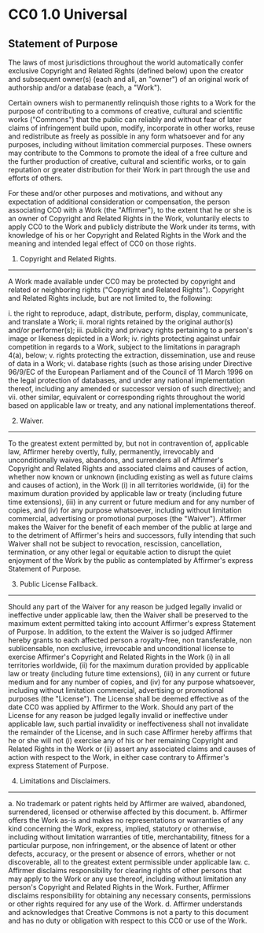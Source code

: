 CC0 1.0 Universal
==================

Statement of Purpose
---------------------

The laws of most jurisdictions throughout the world automatically confer exclusive Copyright and Related Rights (defined below) upon the creator and subsequent owner(s) (each and all, an "owner") of an 
original work of authorship and/or a database (each, a "Work").

Certain owners wish to permanently relinquish those rights to a Work for the purpose of contributing to a commons of creative, cultural and scientific works ("Commons") that the public can reliably and 
without fear of later claims of infringement build upon, modify, incorporate in other works, reuse and redistribute as freely as possible in any form whatsoever and for any purposes, including without 
limitation commercial purposes. These owners may contribute to the Commons to promote the ideal of a free culture and the further production of creative, cultural and scientific works, or to gain 
reputation or greater distribution for their Work in part through the use and efforts of others.

For these and/or other purposes and motivations, and without any expectation of additional consideration or compensation, the person associating CC0 with a Work (the "Affirmer"), to the extent that he or 
she is an owner of Copyright and Related Rights in the Work, voluntarily elects to apply CC0 to the Work and publicly distribute the Work under its terms, with knowledge of his or her Copyright and 
Related Rights in the Work and the meaning and intended legal effect of CC0 on those rights.

1. Copyright and Related Rights.
--------------------------------
A Work made available under CC0 may be protected by copyright and related or neighboring rights ("Copyright and Related Rights"). Copyright and Related Rights include, but are not limited to, the 
following:

i. the right to reproduce, adapt, distribute, perform, display, communicate, and translate a Work;
ii. moral rights retained by the original author(s) and/or performer(s);
iii. publicity and privacy rights pertaining to a person's image or likeness depicted in a Work;
iv. rights protecting against unfair competition in regards to a Work, subject to the limitations in paragraph 4(a), below;
v. rights protecting the extraction, dissemination, use and reuse of data in a Work;
vi. database rights (such as those arising under Directive 96/9/EC of the European Parliament and of the Council of 11 March 1996 on the legal protection of databases, and under any national 
implementation thereof, including any amended or successor version of such directive); and
vii. other similar, equivalent or corresponding rights throughout the world based on applicable law or treaty, and any national implementations thereof.

2. Waiver.
-----------
To the greatest extent permitted by, but not in contravention of, applicable law, Affirmer hereby overtly, fully, permanently, irrevocably and unconditionally waives, abandons, and surrenders all of 
Affirmer's Copyright and Related Rights and associated claims and causes of action, whether now known or unknown (including existing as well as future claims and causes of action), in the Work (i) in all 
territories worldwide, (ii) for the maximum duration provided by applicable law or treaty (including future time extensions), (iii) in any current or future medium and for any number of copies, and (iv) 
for any purpose whatsoever, including without limitation commercial, advertising or promotional purposes (the "Waiver"). Affirmer makes the Waiver for the benefit of each member of the public at large 
and to the detriment of Affirmer's heirs and successors, fully intending that such Waiver shall not be subject to revocation, rescission, cancellation, termination, or any other legal or equitable action 
to disrupt the quiet enjoyment of the Work by the public as contemplated by Affirmer's express Statement of Purpose.

3. Public License Fallback.
----------------------------
Should any part of the Waiver for any reason be judged legally invalid or ineffective under applicable law, then the Waiver shall be preserved to the maximum extent permitted taking into account 
Affirmer's express Statement of Purpose. In addition, to the extent the Waiver is so judged Affirmer hereby grants to each affected person a royalty-free, non transferable, non sublicensable, non 
exclusive, irrevocable and unconditional license to exercise Affirmer's Copyright and Related Rights in the Work (i) in all territories worldwide, (ii) for the maximum duration provided by applicable law 
or treaty (including future time extensions), (iii) in any current or future medium and for any number of copies, and (iv) for any purpose whatsoever, including without limitation commercial, advertising 
or promotional purposes (the "License"). The License shall be deemed effective as of the date CC0 was applied by Affirmer to the Work. Should any part of the License for any reason be judged legally 
invalid or ineffective under applicable law, such partial invalidity or ineffectiveness shall not invalidate the remainder of the License, and in such case Affirmer hereby affirms that he or she will not 
(i) exercise any of his or her remaining Copyright and Related Rights in the Work or (ii) assert any associated claims and causes of action with respect to the Work, in either case contrary to Affirmer's 
express Statement of Purpose.

4. Limitations and Disclaimers.
--------------------------------

a. No trademark or patent rights held by Affirmer are waived, abandoned, surrendered, licensed or otherwise affected by this document.
b. Affirmer offers the Work as-is and makes no representations or warranties of any kind concerning the Work, express, implied, statutory or otherwise, including without limitation warranties of title, 
merchantability, fitness for a particular purpose, non infringement, or the absence of latent or other defects, accuracy, or the present or absence of errors, whether or not discoverable, all to the 
greatest extent permissible under applicable law.
c. Affirmer disclaims responsibility for clearing rights of other persons that may apply to the Work or any use thereof, including without limitation any person's Copyright and Related Rights in the 
Work. Further, Affirmer disclaims responsibility for obtaining any necessary consents, permissions or other rights required for any use of the Work.
d. Affirmer understands and acknowledges that Creative Commons is not a party to this document and has no duty or obligation with respect to this CC0 or use of the Work.
